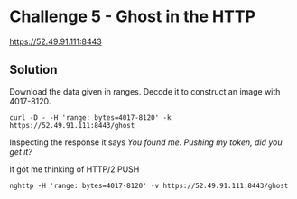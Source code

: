 # Challenge 5 - Ghost in the HTTP

https://52.49.91.111:8443

## Solution

Download the data given in ranges. Decode it to construct an image with 4017-8120.

```
curl -D - -H 'range: bytes=4017-8120' -k https://52.49.91.111:8443/ghost
```

Inspecting the response it says *You found me. Pushing my token, did you get it?*

It got me thinking of HTTP/2 PUSH

```
nghttp -H 'range: bytes=4017-8120' -v https://52.49.91.111:8443/ghost
```
